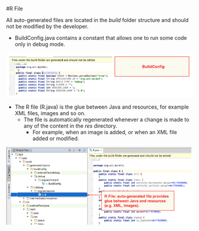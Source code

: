 #R File

All auto-generated files are located in the *build* folder structure and should not be modified by the developer.

- BuildConfig.java contains a constant that allows one to run some code only in debug mode.

![Figure 1: BuildConfig should not be edited by developer](img/28a.png)

- The R file (R.java) is the glue between Java and resources, for example XML files, images and so on.
    - The file is automatically regenerated whenever a change is made to any of the content in the *res* directory.
        - For example, when an image is added, or when an XML file added or modified.

![Figure 2: R File should not be edited by developer](img/28.png)
